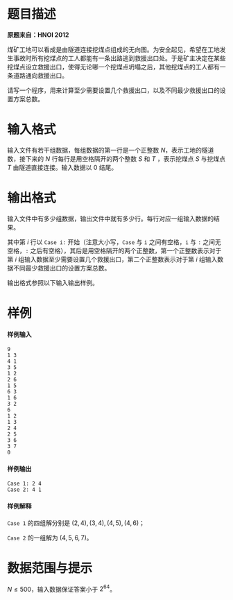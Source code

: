 
# 题目描述

**原题来自：HNOI 2012**

煤矿工地可以看成是由隧道连接挖煤点组成的无向图。为安全起见，希望在工地发生事故时所有挖煤点的工人都能有一条出路逃到救援出口处。于是矿主决定在某些挖煤点设立救援出口，使得无论哪一个挖煤点坍塌之后，其他挖煤点的工人都有一条道路通向救援出口。

请写一个程序，用来计算至少需要设置几个救援出口，以及不同最少救援出口的设置方案总数。

# 输入格式

输入文件有若干组数据，每组数据的第一行是一个正整数 $N$，表示工地的隧道数，接下来的 $N$ 行每行是用空格隔开的两个整数 $S$ 和 $T$ ，表示挖煤点 $S$ 与挖煤点 $T$ 由隧道直接连接。输入数据以 $0$ 结尾。

# 输出格式

输入文件中有多少组数据，输出文件中就有多少行。每行对应一组输入数据的结果。

其中第 $i$ 行以 `Case i:` 开始（注意大小写，`Case` 与 `i` 之间有空格，`i` 与 `:` 之间无空格，`:` 之后有空格），其后是用空格隔开的两个正整数，第一个正整数表示对于第 $i$ 组输入数据至少需要设置几个救援出口，第二个正整数表示对于第 $i$ 组输入数据不同最少救援出口的设置方案总数。

输出格式参照以下输入输出样例。

# 样例

#### 样例输入
```plain
9
1 3 
4 1
3 5
1 2
2 6
1 5
6 3
1 6
3 2
6 
1 2
1 3
2 4
2 5
3 6
3 7
0
```

#### 样例输出
```plain
Case 1: 2 4
Case 2: 4 1
```

#### 样例解释
`Case 1` 的四组解分别是 $(2,4),(3,4),(4,5),(4,6)$；

`Case 2` 的一组解为 $(4,5,6,7)$。

# 数据范围与提示

$N\le 500$，输入数据保证答案小于 $2^{64}$。

